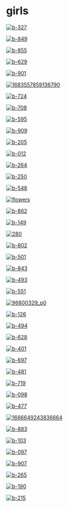 # girls

<a href="b-327.jpg"><img alt="b-327" src="b-327.jpg"></a>

<a href="b-849.jpg"><img alt="b-849" src="b-849.jpg"></a>

<a href="b-855.jpg"><img alt="b-855" src="b-855.jpg"></a>

<a href="b-629.jpg"><img alt="b-629" src="b-629.jpg"></a>

<a href="b-901.jpg"><img alt="b-901" src="b-901.jpg"></a>

<a href="1683557859136790.png"><img alt="1683557859136790" src="1683557859136790.png"></a>

<a href="b-724.jpg"><img alt="b-724" src="b-724.jpg"></a>

<a href="b-708.jpg"><img alt="b-708" src="b-708.jpg"></a>

<a href="b-595.jpg"><img alt="b-595" src="b-595.jpg"></a>

<a href="b-909.jpg"><img alt="b-909" src="b-909.jpg"></a>

<a href="b-205.jpg"><img alt="b-205" src="b-205.jpg"></a>

<a href="b-012.jpg"><img alt="b-012" src="b-012.jpg"></a>

<a href="b-264.jpg"><img alt="b-264" src="b-264.jpg"></a>

<a href="b-250.jpg"><img alt="b-250" src="b-250.jpg"></a>

<a href="b-548.jpg"><img alt="b-548" src="b-548.jpg"></a>

<a href="flowers.png"><img alt="flowers" src="flowers.png"></a>

<a href="b-862.jpg"><img alt="b-862" src="b-862.jpg"></a>

<a href="b-149.jpg"><img alt="b-149" src="b-149.jpg"></a>

<a href="280.jpg"><img alt="280" src="280.jpg"></a>

<a href="b-802.jpg"><img alt="b-802" src="b-802.jpg"></a>

<a href="b-501.jpg"><img alt="b-501" src="b-501.jpg"></a>

<a href="b-843.jpg"><img alt="b-843" src="b-843.jpg"></a>

<a href="b-493.jpg"><img alt="b-493" src="b-493.jpg"></a>

<a href="b-551.jpg"><img alt="b-551" src="b-551.jpg"></a>

<a href="96800329_p0.png"><img alt="96800329_p0" src="96800329_p0.png"></a>

<a href="b-126.jpg"><img alt="b-126" src="b-126.jpg"></a>

<a href="b-494.jpg"><img alt="b-494" src="b-494.jpg"></a>

<a href="b-628.jpg"><img alt="b-628" src="b-628.jpg"></a>

<a href="b-401.jpg"><img alt="b-401" src="b-401.jpg"></a>

<a href="b-697.jpg"><img alt="b-697" src="b-697.jpg"></a>

<a href="b-481.jpg"><img alt="b-481" src="b-481.jpg"></a>

<a href="b-719.jpg"><img alt="b-719" src="b-719.jpg"></a>

<a href="b-098.jpg"><img alt="b-098" src="b-098.jpg"></a>

<a href="b-477.jpg"><img alt="b-477" src="b-477.jpg"></a>

<a href="1666649243836664.jpg"><img alt="1666649243836664" src="1666649243836664.jpg"></a>

<a href="b-883.jpg"><img alt="b-883" src="b-883.jpg"></a>

<a href="b-103.jpg"><img alt="b-103" src="b-103.jpg"></a>

<a href="b-097.jpg"><img alt="b-097" src="b-097.jpg"></a>

<a href="b-907.jpg"><img alt="b-907" src="b-907.jpg"></a>

<a href="b-265.jpg"><img alt="b-265" src="b-265.jpg"></a>

<a href="b-190.jpg"><img alt="b-190" src="b-190.jpg"></a>

<a href="b-215.jpg"><img alt="b-215" src="b-215.jpg"></a>

